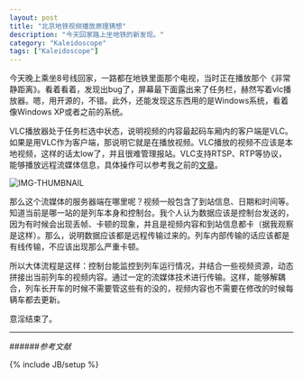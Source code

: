 ```yaml
---
layout: post
title: "北京地铁视频播放原理猜想"
description: "今天回家路上坐地铁的新发现。"
category: "Kaleidoscope"
tags: ["Kaleidoscope"]
---
```

 
今天晚上乘坐8号线回家，一路都在地铁里面那个电视，当时正在播放那个《非常静距离》。看着看着，发现出bug了，屏幕最下面露出来了任务栏，赫然写着vlc播放器。嗯，用开源的，不错。此外，还能发现这东西用的是Windows系统，看着像Windows XP或者之前的系统。

VLC播放器处于任务栏选中状态，说明视频的内容最起码车厢内的客户端是VLC。如果是用VLC作为客户端，那说明它就是在播放视频。VLC播放的视频不应该是本地视频，这样的话太low了，并且很难管理报站。VLC支持RTSP、RTP等协议，能够播放远程流媒体信息，具体操作可以参考我之前的[文章](http://blog.cyeam.com/postgraduate/2014/04/17/pager_prepare/#vlc)。

![IMG-THUMBNAIL](http://cyeam.qiniudn.com/5535219cjw1e4r3skxc9uj20qo0zk417.jpg)

那么这个流媒体的服务器端在哪里呢？视频一般包含了到站信息、日期和时间等。知道当前是哪一站的是列车本身和控制台。我个人认为数据应该是控制台发送的，因为有时候会出现丢帧、卡顿的现象，并且是视频内容和到站信息都卡（据我观察是这样）。那么，说明数据应该都是远程传输过来的。列车内部传输的话应该都是有线传输，不应该出现那么严重卡顿。

所以大体流程是这样：控制台能监控到列车运行情况，并结合一些视频资源，动态拼接出当前列车的视频内容。通过一定的流媒体技术进行传输。这样，能够解耦合，列车长开车的时候不需要管这些有的没的，视频内容也不需要在修改的时候每辆车都去更新。

意淫结束了。
 
---

######*参考文献*

 
{% include JB/setup %}